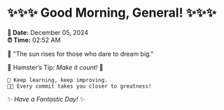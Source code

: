 # ✨✨✨ Good Morning, General! ✨✨✨

**📅 Date:** December 05, 2024  
**⏰ Time:** 02:52 AM  

🌅 "The sun rises for those who dare to dream big."  

🐹 Hamster’s Tip: _Make it count!_ 💪  

```
🚀 Keep learning, keep improving.  
🧑‍💻 Every commit takes you closer to greatness!  
```

✨ *Have a Fantastic Day!* ✨  
